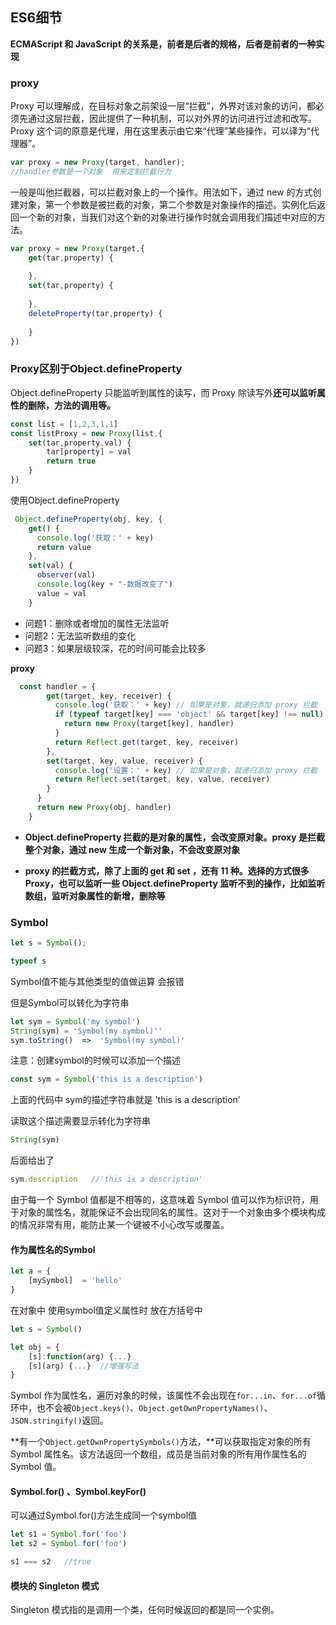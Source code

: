 ## ES6细节

**ECMAScript 和 JavaScript 的关系是，前者是后者的规格，后者是前者的一种实现**

### proxy

Proxy 可以理解成，在目标对象之前架设一层“拦截”，外界对该对象的访问，都必须先通过这层拦截，因此提供了一种机制，可以对外界的访问进行过滤和改写。Proxy 这个词的原意是代理，用在这里表示由它来“代理”某些操作，可以译为“代理器”。

```js
var proxy = new Proxy(target, handler);
//handler参数是一个对象  用来定制拦截行为
```

一般是叫他拦截器，可以拦截对象上的一个操作。用法如下，通过 new 的方式创建对象，第一个参数是被拦截的对象，第二个参数是对象操作的描述。实例化后返回一个新的对象，当我们对这个新的对象进行操作时就会调用我们描述中对应的方法。

```js
var proxy = new Proxy(target,{
    get(tar,property) {
        
    },
    set(tar,property) {
        
    },
    deleteProperty(tar,property) {
        
    }
})

```

### Proxy区别于Object.defineProperty

Object.defineProperty 只能监听到属性的读写，而 Proxy 除读写外**还可以监听属性的删除，方法的调用等。**

```js
const list = [1,2,3,1,1]
const listProxy = new Proxy(list,{
    set(tar,property,val) {
        tar[property] = val
        return true
    }
})
```

使用Object.defineProperty

```js
 Object.defineProperty(obj, key, {
    get() {
      console.log('获取：' + key)
      return value
    },
    set(val) {
      observer(val)
      console.log(key + "-数据改变了")
      value = val
    }
```

* 问题1：删除或者增加的属性无法监听
* 问题2：无法监听数组的变化
* 问题3：如果层级较深，花的时间可能会比较多



**proxy**

```js
  const handler = {
        get(target, key, receiver) {
          console.log('获取：' + key) // 如果是对象，就递归添加 proxy 拦截
          if (typeof target[key] === 'object' && target[key] !== null) {
            return new Proxy(target[key], handler)
          }
          return Reflect.get(target, key, receiver)
        },
        set(target, key, value, receiver) {
          console.log('设置：' + key) // 如果是对象，就递归添加 proxy 拦截
          return Reflect.set(target, key, value, receiver)
        }
      }
      return new Proxy(obj, handler)
    }
```

+ **Object.defineProperty 拦截的是对象的属性，会改变原对象。proxy 是拦截整个对象，通过 new 生成一个新对象，不会改变原对象**

+ **proxy 的拦截方式，除了上面的 get 和 set ，还有 11 种。选择的方式很多 Proxy，也可以监听一些 Object.defineProperty 监听不到的操作，比如监听数组，监听对象属性的新增，删除等**

### Symbol

```js
let s = Symbol();

typeof s
```

Symbol值不能与其他类型的值做运算  会报错

但是Symbol可以转化为字符串

```js
let sym = Symbol('my symbol')
String(sym) = 'Symbol(my symbol)''
sym.toString()  =>  'Symbol(my symbol)'
```

注意：创建symbol的时候可以添加一个描述

```js
const sym = Symbol('this is a description')
```

上面的代码中  sym的描述字符串就是 'this is a description'

读取这个描述需要显示转化为字符串

```js
String(sym)
```

后面给出了

```js
sym.description   //'this is a description'
```

由于每一个 Symbol 值都是不相等的，这意味着 Symbol 值可以作为标识符，用于对象的属性名，就能保证不会出现同名的属性。这对于一个对象由多个模块构成的情况非常有用，能防止某一个键被不小心改写或覆盖。

#### 作为属性名的Symbol

```js
let a = {
    [mySymbol]  = 'hello'
}
```

在对象中 使用symbol值定义属性时 放在方括号中

```js
let s = Symbol()

let obj = {
    [s]:function(arg) {...}
    [s](arg) {...}  //增强写法
}
```

Symbol 作为属性名，遍历对象的时候，该属性不会出现在`for...in`、`for...of`循环中，也不会被`Object.keys()`、`Object.getOwnPropertyNames()`、`JSON.stringify()`返回。

**有一个`Object.getOwnPropertySymbols()`方法，**可以获取指定对象的所有 Symbol 属性名。该方法返回一个数组，成员是当前对象的所有用作属性名的 Symbol 值。

#### Symbol.for() 、Symbol.keyFor()

可以通过Symbol.for()方法生成同一个symbol值

```js
let s1 = Symbol.for('foo')
let s2 = Symbol.for('foo')

s1 === s2   //true
```

#### 模块的 Singleton 模式

Singleton 模式指的是调用一个类，任何时候返回的都是同一个实例。

